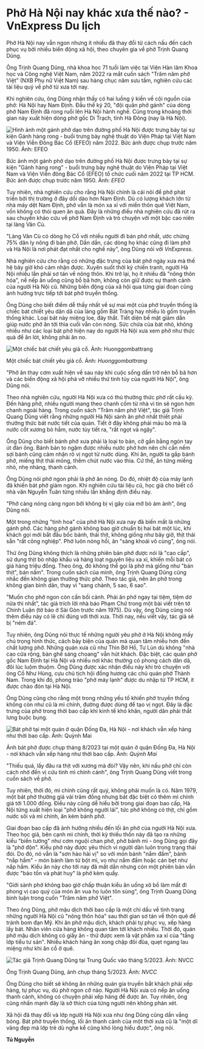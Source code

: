 # Phở Hà Nội nay khác xưa thế nào? - VnExpress Du lịch
Phở Hà Nội nay vẫn ngon nhưng ít nhiều đã thay đổi từ cách nấu đến cách phục vụ bởi nhiều biến động xã hội, theo chuyên gia về phở Trịnh Quang Dũng.

Ông Trịnh Quang Dũng, nhà khoa học 71 tuổi làm việc tại Viện Hàn lâm Khoa học và Công nghệ Việt Nam, năm 2022 ra mắt cuốn sách "Trăm năm phở Việt" (NXB Phụ nữ Việt Nam) sau hàng chục năm sưu tầm, nghiên cứu các tài liệu quý về phở từ xưa tới nay.

Khi nghiên cứu, ông Dũng nhận thấy có hai luồng ý kiến về cội nguồn của phở: Hà Nội hay Nam Định. Đầu thế kỷ 20, "đội quân phở gánh" của dòng phở Nam Định đã rong ruổi lên Hà Nội hành nghề. Cũng trong khoảng thời gian này xuất hiện dòng phở gốc Di Trạch, tỉnh Hà Đông (nay là Hà Nội).

   

  ![Hình ảnh một gánh phở dạo trên đường phố Hà Nội được trưng bày tại sự kiện Gánh hàng rong - buổi trưng bày nghệ thuật do Viện Pháp tại Việt Nam và Viện Viễn Đông Bác Cổ (EFEO) năm 2022. Bức ảnh được chụp trước năm 1950. Ảnh: EFEO](https://vcdn-dulich.vnecdn.net/2023/09/26/3684-1663993670-3328-1695723980.jpg?w=680&h=0&q=100&dpr=1&fit=crop&s=bzkmLafMlohA9bGmRyVbDw)

Bức ảnh một gánh phở dạo trên đường phố Hà Nội được trưng bày tại sự kiện "Gánh hàng rong" - buổi trưng bày nghệ thuật do Viện Pháp tại Việt Nam và Viện Viễn đông Bác Cổ (EFEO) tổ chức cuối năm 2022 tại TP HCM. Bức ảnh được chụp trước năm 1950. Ảnh: _EFEO_

Tuy nhiên, nhà nghiên cứu cho rằng Hà Nội chính là cái nôi để phở phát triển bởi thị trường ở đây dồi dào hơn Nam Định. Dù có lượng khách lớn từ nhà máy dệt Nam Định, phở vẫn là món xa xỉ với miền thôn quê Việt Nam, vốn không có thói quen ăn quà. Đây là những điều nhà nghiên cứu đã rút ra sau chuyến khảo cứu về phở Nam Định và trò chuyện với một bậc cao niên tại làng Vân Cù.

"Làng Vân Cù có dòng họ Cồ với nhiều người đi bán phở nhất, ước chừng 75% dân ly nông đi bán phở. Dần dần, các dòng họ khác cũng đi làm phở và Hà Nội là nơi phát đạt nhất cho nghề này", ông Dũng nói với _VnExpress._

Nhà nghiên cứu cho rằng có những đặc trưng của bát phở ngày xưa mà thế hệ bây giờ khó cảm nhận được. Xuyên suốt thời kỳ chiến tranh, người Hà Nội nhiều lần phải sơ tán về nông thôn. Khi trở lại, họ ít nhiều đã "nông thôn hóa", nề nếp ăn uống cũng bỗ bã hơn, không còn giữ được sự thanh cảnh của người Hà Nội cũ. Những biến động của xã hội qua từng giai đoạn cũng ảnh hưởng trực tiếp tới bát phở truyền thống.

Ông Dũng cho biết điểm dễ thấy nhất về sự mai một của phở truyền thống là chiếc bát chiết yêu dân dã của làng gốm Bát Tràng hay nhiều lò gốm truyền thống khác. Loại bát này miệng loe, đáy thắt. Tiết diện bề mặt giảm dần giúp nước phở ăn tới thìa cuối vẫn còn nóng. Sức chứa của bát nhỏ, không nhiều như các loại bát phở hiện nay do người Hà Nội xưa xem phở như thức quà để ăn lót, không phải ăn no.

   

  ![Một chiếc bát chiết yêu giả cổ. Ảnh: Huonggombattrang](https://vcdn-dulich.vnecdn.net/2023/09/26/ca6c5aea4497bdfcceae07d015f462-5752-7165-1695723980.jpg?w=680&h=0&q=100&dpr=1&fit=crop&s=8ENRcKJ0lpafUdN5yFINyQ)

Một chiếc bát chiết yêu giả cổ. Ảnh: _Huonggombattrang_

"Phở ăn thay cơm xuất hiện về sau này khi cuộc sống dần trở nên bỗ bã hơn và các biến động xã hội phá vỡ nhiều thứ tinh túy của người Hà Nội", ông Dũng nói.

Theo nhà nghiên cứu, người Hà Nội xưa có thú thưởng thức phở rất cầu kỳ. Đến hàng phở, nhiều người mang theo chanh cốm từ nhà vì tin sẽ ngon hơn chanh ngoài hàng. Trong cuốn sách "Trăm năm phở Việt", tác giả Trịnh Quang Dũng viết rằng những người Hà Nội sành ăn phở nhất thiết phải thưởng thức bát nước tiết của quán. Tiết ở đây không phải máu bò mà là nước cốt xương bò hầm, nước tủy tiết ra, "rất ngọt và ngậy".

Ông Dũng cho biết bánh phở xưa phải là loại to bản, cỡ gần bằng ngón tay út đàn ông. Bánh bản to ngậm được nhiều nước phở hơn nên chỉ cần nếm sợi bánh cũng cảm nhận rõ vị ngọt từ nước dùng. Khi ăn, người ta gắp bánh phở, miếng thịt thái mỏng, thêm chút nước vào thìa. Cứ thế, ăn từng miếng nhỏ, nhẹ nhàng, thanh cảnh.

Ông Dũng nói phở ngon phải là phở ăn nóng. Do đó, nhiệt độ của máy lạnh đã khiến bát phở giảm ngon. Khi nghiên cứu tài liệu cũ, học giả cho biết cố nhà văn Nguyễn Tuân từng nhiều lần khẳng định điều này.

"Phở càng nóng càng ngon bởi không bị vị gây của mỡ bò ám ảnh", ông Dũng nói.

Một trong những "tinh hoa" của phở Hà Nội xưa nay đã biến mất là những gánh phở. Các hàng phở gánh không bao giờ chuẩn bị hai bát một lúc, khi khách gọi mới bắt đầu bốc bánh, thái thịt, không giống như bây giờ, thịt thái sẵn "rất công nghiệp". Phở luôn nóng hổi, ăn "sảng khoái vô cùng", ông nói.

Thứ ông Dũng không thích là những phiên bản phở được nói là "cao cấp", sử dụng thịt bò nhập khẩu và hàng loạt nguyên liệu xa xỉ, khiến mỗi bát có giá hàng triệu đồng. Theo ông, đó không thể gọi là phở mà giống như "bán thịt", bán nấm". Trong cuốn sách của mình, ông Trịnh Quang Dũng cũng nhắc đến không gian thưởng thức phở. Theo tác giả, nên ăn phở trong không gian bình dân, thay vì "sang chảnh, 5 sao, 6 sao".

"Muốn cho phở ngon còn cần bối cảnh. Phải ăn phở ngay tại tiệm, tiệm dơ nữa thì nhất", tác giả trích lời nhà báo Phạm Chứ trong một bài viết trên tờ Chính Luận (tờ báo ở Sài Gòn trước năm 1975). Dù vậy, ông Dũng cũng nói thêm điều này có lẽ chỉ đúng với thời xưa. Thời nay, nếu viết vậy, tác giả sẽ bị "ném đá".

Tuy nhiên, ông Dũng nói thực tế những người yêu phở ở Hà Nội không mấy chú trọng hình thức, cách bày biện của quán mà quan tâm nhiều hơn đến chất lượng phở. Những quán xưa cũ như Thìn Bờ Hồ, Tư Lùn dù không "nhà cao cửa rộng, bàn ghế sáng choang" vẫn hút khách. Đặc biệt, các quán phở gốc Nam Định tại Hà Nội và nhiều nơi khác thường có phong cách dân dã, đôi lúc luộm thuộm. Ông Dũng được xác nhận điều này khi trò chuyện với ông Cồ Như Hùng, cựu chủ tịch hội đồng hương các chủ quán phở Thành Nam. Trong khi đó, phong trào "phở máy lạnh" được du nhập từ TP HCM, ít được chào đón tại Hà Nội.

Ông Dũng cũng cho rằng một trong những yếu tố khiến phở truyền thống không còn như cũ là mì chính, đường được dùng để tạo vị ngọt. Đây là đặc trưng của phở trong thời bao cấp khi kinh tế khó khăn, người dân phải thắt lưng buộc bụng.

   

  ![Bát phở tại một quán ở quận Đống Đa, Hà Nội - nơi khách vẫn xếp hàng như thời bao cấp. Ảnh: Quỳnh Mai](https://vcdn-dulich.vnecdn.net/2023/09/26/IMG-1377-1-2333-1693041254-6015-1695723980.jpg?w=680&h=0&q=100&dpr=1&fit=crop&s=zbPof6uRA4Ye_wRjHwxyUA)

Ảnh bát phở được chụp tháng 8/2023 tại một quán ở quận Đống Đa, Hà Nội - nơi khách vẫn xếp hàng như thời bao cấp. Ảnh: _Quỳnh Mai_

"Thiếu quá, lấy đâu ra thịt với xương mà đòi? Vậy nên, khi nấu phở chỉ còn cách nhờ đến vị cứu tinh mì chính cánh", ông Trịnh Quang Dũng viết trong cuốn sách về phở.

Tuy nhiên, thời đó, mì chính cũng rất quý, không phải muốn là có. Năm 1979, một bát phở thường giá vài trăm đồng nhưng bát đặc biệt có thêm mì chính giá tới 1.000 đồng. Điều này cũng dễ hiểu bởi trong giai đoạn bao cấp, Hà Nội từng xuất hiện loại "phở không người lái", tức phở không có thịt, chỉ gồm nước sôi và mì chính, ăn kèm bánh phở.

Giai đoạn bao cấp đã ảnh hưởng nhiều đến lối ăn phở của người Hà Nội xưa. Theo học giả, bên cạnh mì chính, thời kỳ thiếu thốn này đã tạo ra những kiểu "biến tướng" như cơm nguội chan phở, phở bánh mì - ông Dũng gọi đây là "phở độn". Kiểu phở này được yêu thích vì người dân luôn trong trạng thái đói. Do đó, nó vẫn là "sơn hào hải vị" so với món bánh "nắm đấm", bánh "nắp hầm" - món bánh làm từ bột mì, vo như nắm đấm hoặc cán bẹt như nắp hầm. Kiểu ăn này cho tới nay đã mất dần nhưng còn một phiên bản vẫn được "bảo tồn và phát huy" là phở kèm quẩy.

"Giới sành phở không bao giờ chấp thuận kiểu ăn uống xô bồ làm mất đi phong vị cao quý của món ăn vua họ luôn tôn sùng", ông Trịnh Quang Dũng bình luận trong cuốn "Trăm năm phở Việt".

Theo ông Dũng, phở mậu dịch thời bao cấp là một chỉ dấu về tình trạng những người Hà Nội cũ "nông thôn hóa" sau thời gian sơ tán về thôn quê để tránh bom đạn Mỹ. Khi ăn phở mậu dịch, khách phải tự phục vụ, xếp hàng lấy bát. Nhân viên cửa hàng không quan tâm tới khách nhiều. Thời đó, quán phở mậu dịch không có giấy ăn - thứ được xem là vật phẩm xa xỉ của "tầng lớp tiểu tư sản". Nhiều khách hàng ăn xong chập đôi đũa, quẹt ngang lau miệng như khi ăn cỗ ở quê.

   

  ![Tác giả Trịnh Quang Dũng tại Trung Quốc vào tháng 5/2023. Ảnh: NVCC](https://vcdn-dulich.vnecdn.net/2023/09/28/z4735094258506-8d21757e75c62ac-1909-7692-1695896705.jpg?w=680&h=0&q=100&dpr=1&fit=crop&s=a3VviLzGwH1AvWSAtkvHIA)

Ông Trịnh Quang Dũng, ảnh chụp tháng 5/2023. Ảnh: _NVCC_

Ông Dũng cho biết sẽ không ăn những quán gia truyền bắt khách phải xếp hàng, tự phục vụ, dù phở ngon cỡ nào. Người Hà Nội xưa có nếp ăn uống thanh cảnh, không có chuyện phải xếp hàng để được ăn. Tuy nhiên, ông cũng nhấn mạnh đây là sở thích của từng người nên không phán xét.

Xã hội đã thay đổi và lớp người Hà Nội xưa như ông Dũng cũng dần vắng bóng. Bát phở truyền thống, lối ăn thanh cảnh của một thời xưa cũ là "một dĩ vãng đẹp mà lớp trẻ dù nghe kể cũng khó lòng hiểu được", ông nói.

**Tú Nguyễn**
